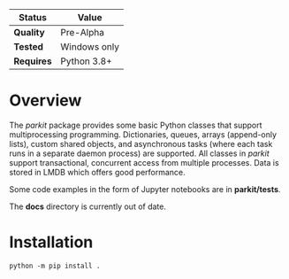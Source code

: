 Status | Value
---|---
**Quality** | Pre-Alpha
**Tested** | Windows only
**Requires** | Python 3.8+

# Overview
The *parkit* package provides some basic Python classes that support multiprocessing programming. Dictionaries, queues, arrays (append-only lists), custom shared objects, and asynchronous tasks (where each task runs in a separate daemon process) are supported. All classes in *parkit* support transactional, concurrent access from multiple processes. Data is stored in LMDB which offers good performance.

Some code examples in the form of Jupyter notebooks are in **parkit/tests**.

The **docs** directory is currently out of date.

# Installation
```
python -m pip install .
```
